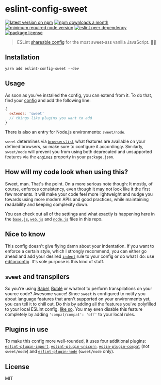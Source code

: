 # eslint-config-sweet

[![latest version on npm](https://img.shields.io/npm/v/eslint-config-sweet)](https://www.npmjs.com/package/eslint-config-sweet)
[![npm downloads a month](https://img.shields.io/npm/dm/eslint-config-sweet)](https://www.npmjs.com/package/eslint-config-sweet)
[![minimum required node version](https://img.shields.io/node/v/eslint-config-sweet)](https://github.com/nodejs/Release)
[![eslint peer dependency](https://img.shields.io/npm/dependency-version/eslint-config-sweet/peer/eslint?label=eslint%20peer%20dep)](https://github.com/eslint/eslint)
[![package license](https://img.shields.io/npm/l/eslint-config-sweet)](license)

> ESLint [shareable config](https://eslint.org/docs/developer-guide/shareable-configs.html) for the most sweet-ass vanilla JavaScript. 🤙🏼

## Installation

```console
yarn add eslint-config-sweet --dev
```

## Usage

As soon as you've installed the config, you can extend from it. To do that, find your [config](https://eslint.org/docs/user-guide/configuring#extending-configuration-files) and add the following line:

```js
{
  extends: 'sweet'
  // things like plugins you want to add
}
```

There is also an entry for Node.js environments: `sweet/node`.

`sweet` determines via [`browserslist`](https://github.com/browserslist/browserslist) what features are available on your defined browsers, so make sure to configure it accordingly. Similarly, `sweet/node` will prevent you from using both deprecated and unsupported features via the [`engines`](https://docs.npmjs.com/files/package.json#engines) property in your `package.json`.

## How will my code look when using this?

Sweet, man. That's the point. On a more serious note though: It mostly, of course, enforces consistency, even though it may not look like it the first few moments. It will make your code feel more lightweight and nudge you towards using more modern APIs and good practices, while maintaining readability and keeping complexity down.

You can check out all of the settings and what exactly is happening here in the [`base.js`](base.js), [`web.js`](web.js) and [`node.js`](node.js) files in this repo.

## Nice to know

This config doesn't give flying damn about your indentation. If you want to enforce a certain style, which I strongly recommend, you can either go ahead and add your desired [`indent`](https://eslint.org/docs/rules/indent) rule to your config or do what I do: use [editorconfig](https://editorconfig.org/). It's sole purpose is this kind of stuff.

## `sweet` and transpilers

So you're using [Babel](https://github.com/babel/babel), [Bublé](https://github.com/bublejs/buble) or whatnot to perform transpilations on your source code? Awesome sauce! Since `sweet` is configured to notify you about language features that aren't supported on your environments yet, you can tell it to chill out. Do this by adding all the features you've polyfilled to your local ESLint config, [like so](https://github.com/amilajack/eslint-plugin-compat#adding-polyfills). You may even disable this feature completely by adding `'compat/compat': 'off'` to your local rules.

## Plugins in use

To make this config more well-rounded, it uses four additional plugins: [`eslint-plugin-import`](https://github.com/benmosher/eslint-plugin-import), [`eslint-plugin-unicorn`](https://github.com/sindresorhus/eslint-plugin-unicorn), [`eslin-plugin-compat`](https://github.com/amilajack/eslint-plugin-compat) (not `sweet/node`) and [`eslint-plugin-node`](https://github.com/mysticatea/eslint-plugin-node) (`sweet/node` only).

## License

MIT
